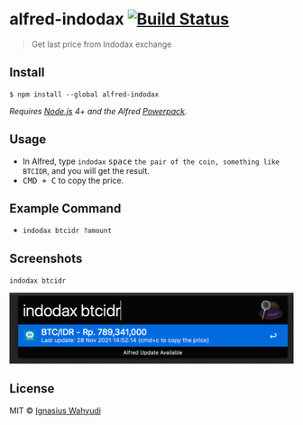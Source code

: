# alfred-indodax [![Build Status](https://travis-ci.org/ace3/alfred-indodax.svg?branch=master)](https://travis-ci.org/ace3/alfred-indodax)

> Get last price from Indodax exchange


## Install

```
$ npm install --global alfred-indodax
```

*Requires [Node.js](https://nodejs.org) 4+ and the Alfred [Powerpack](https://www.alfredapp.com/powerpack/).*


## Usage

- In Alfred, type `indodax` <kbd>space</kbd> `the pair of the coin, something like BTCIDR`, and you will get the result.
- <kbd>CMD + C</kbd> to copy the price.

## Example Command
- `indodax btcidr ?amount`

## Screenshots
`indodax btcidr`

![](2021-11-28-14-52-25.png)
## License

MIT © [Ignasius Wahyudi](https://ignasius.dev)
